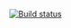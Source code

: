 [![Build status](https://ci.appveyor.com/api/projects/status/iqu8ghfka38npjma?svg=true)](https://ci.appveyor.com/project/LokiTheDark666/selenide)
